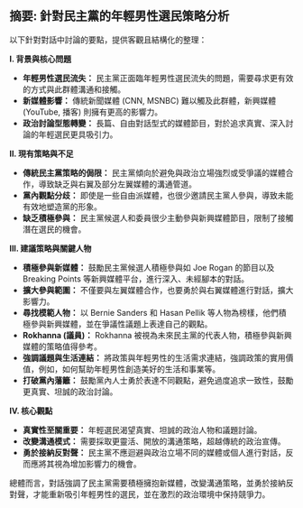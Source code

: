 ## 摘要: 針對民主黨的年輕男性選民策略分析

以下針對對話中討論的要點，提供客觀且結構化的整理：

**I. 背景與核心問題**

*   **年輕男性選民流失：** 民主黨正面臨年輕男性選民流失的問題，需要尋求更有效的方式與此群體溝通和接觸。
*   **新媒體影響：** 傳統新聞媒體 (CNN, MSNBC) 難以觸及此群體，新興媒體 (YouTube, 播客) 則擁有更高的影響力。
*   **政治討論型態轉變：** 長篇、自由對話型式的媒體節目，對於追求真實、深入討論的年輕選民更具吸引力。

**II. 現有策略與不足**

*   **傳統民主黨策略的侷限：** 民主黨傾向於避免與政治立場強烈或受爭議的媒體合作，導致缺乏與右翼及部分左翼媒體的溝通管道。
*   **黨內觀點分歧：** 即使是一些自由派媒體，也很少邀請民主黨人參與，導致未能有效地塑造黨的形象。
*   **缺乏積極參與：** 民主黨候選人和委員很少主動參與新興媒體節目，限制了接觸潛在選民的機會。

**III. 建議策略與關鍵人物**

*   **積極參與新媒體：** 鼓勵民主黨候選人積極參與如 Joe Rogan 的節目以及 Breaking Points 等新興媒體平台，進行深入、未經腳本的對話。
*   **擴大參與範圍：** 不僅要與左翼媒體合作，也要勇於與右翼媒體進行對話，擴大影響力。
*   **尋找模範人物：** 以 Bernie Sanders 和 Hasan Pellik 等人物為榜樣，他們積極參與新興媒體，並在爭議性議題上表達自己的觀點。
*   **Rokhanna (議員)：**  Rokhanna 被視為未來民主黨的代表人物，積極參與新興媒體的策略值得參考。
*   **強調議題與生活連結：**  將政策與年輕男性的生活需求連結，強調政策的實用價值，例如，如何幫助年輕男性創造美好的生活和事業等。
*   **打破黨內藩籬：** 鼓勵黨內人士勇於表達不同觀點，避免過度追求一致性，鼓勵更真實、坦誠的政治討論。

**IV. 核心觀點**

*   **真實性至關重要：** 年輕選民渴望真實、坦誠的政治人物和議題討論。
*   **改變溝通模式：**  需要採取更靈活、開放的溝通策略，超越傳統的政治宣傳。
*   **勇於接納反對聲：**  民主黨不應迴避與政治立場不同的媒體或個人進行對話，反而應將其視為增加影響力的機會。

總體而言，對話強調了民主黨需要積極擁抱新媒體，改變溝通策略，並勇於接納反對聲，才能重新吸引年輕男性的選民，並在激烈的政治環境中保持競爭力。